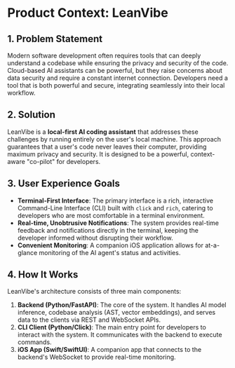 # Product Context: LeanVibe

## 1. Problem Statement

Modern software development often requires tools that can deeply understand a codebase while ensuring the privacy and security of the code. Cloud-based AI assistants can be powerful, but they raise concerns about data security and require a constant internet connection. Developers need a tool that is both powerful and secure, integrating seamlessly into their local workflow.

## 2. Solution

LeanVibe is a **local-first AI coding assistant** that addresses these challenges by running entirely on the user's local machine. This approach guarantees that a user's code never leaves their computer, providing maximum privacy and security. It is designed to be a powerful, context-aware "co-pilot" for developers.

## 3. User Experience Goals

*   **Terminal-First Interface**: The primary interface is a rich, interactive Command-Line Interface (CLI) built with `click` and `rich`, catering to developers who are most comfortable in a terminal environment.
*   **Real-time, Unobtrusive Notifications**: The system provides real-time feedback and notifications directly in the terminal, keeping the developer informed without disrupting their workflow.
*   **Convenient Monitoring**: A companion iOS application allows for at-a-glance monitoring of the AI agent's status and activities.

## 4. How It Works

LeanVibe's architecture consists of three main components:

1.  **Backend (Python/FastAPI)**: The core of the system. It handles AI model inference, codebase analysis (AST, vector embeddings), and serves data to the clients via REST and WebSocket APIs.
2.  **CLI Client (Python/Click)**: The main entry point for developers to interact with the system. It communicates with the backend to execute commands.
3.  **iOS App (Swift/SwiftUI)**: A companion app that connects to the backend's WebSocket to provide real-time monitoring. 
